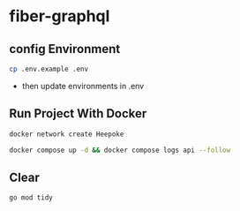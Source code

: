 # fiber-graphql

## config Environment

```bash
cp .env.example .env
```

- then update environments in .env

## Run Project With Docker

```bash
docker network create Heepoke
```

```bash
docker compose up -d && docker compose logs api --follow
```

## Clear

```bash
go mod tidy
```

